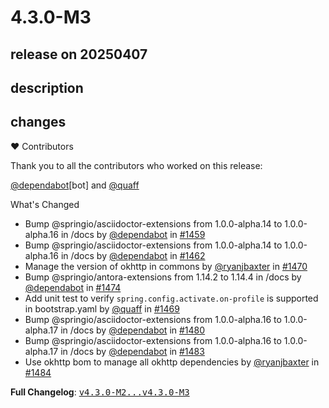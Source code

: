 # 4.3.0-M3

## release on 20250407
## description
## changes
❤️ Contributors

Thank you to all the contributors who worked on this release:

<a class="user-mention notranslate" data-hovercard-type="organization" data-hovercard-url="/orgs/dependabot/hovercard" data-octo-click="hovercard-link-click" data-octo-dimensions="link_type:self" href="https://github.com/dependabot">@dependabot</a>[bot] and <a class="user-mention notranslate" data-hovercard-type="user" data-hovercard-url="/users/quaff/hovercard" data-octo-click="hovercard-link-click" data-octo-dimensions="link_type:self" href="https://github.com/quaff">@quaff</a>

What's Changed

* Bump @springio/asciidoctor-extensions from 1.0.0-alpha.14 to 1.0.0-alpha.16 in /docs by <a class="user-mention notranslate" data-hovercard-type="organization" data-hovercard-url="/orgs/dependabot/hovercard" data-octo-click="hovercard-link-click" data-octo-dimensions="link_type:self" href="https://github.com/dependabot">@dependabot</a> in <a class="issue-link js-issue-link" data-error-text="Failed to load title" data-id="2826332155" data-permission-text="Title is private" data-url="https://github.com/spring-cloud/spring-cloud-commons/issues/1459" data-hovercard-type="pull_request" data-hovercard-url="/spring-cloud/spring-cloud-commons/pull/1459/hovercard" href="https://github.com/spring-cloud/spring-cloud-commons/pull/1459">#1459</a>
* Bump @springio/asciidoctor-extensions from 1.0.0-alpha.14 to 1.0.0-alpha.16 in /docs by <a class="user-mention notranslate" data-hovercard-type="organization" data-hovercard-url="/orgs/dependabot/hovercard" data-octo-click="hovercard-link-click" data-octo-dimensions="link_type:self" href="https://github.com/dependabot">@dependabot</a> in <a class="issue-link js-issue-link" data-error-text="Failed to load title" data-id="2827833242" data-permission-text="Title is private" data-url="https://github.com/spring-cloud/spring-cloud-commons/issues/1462" data-hovercard-type="pull_request" data-hovercard-url="/spring-cloud/spring-cloud-commons/pull/1462/hovercard" href="https://github.com/spring-cloud/spring-cloud-commons/pull/1462">#1462</a>
* Manage the version of okhttp in commons by <a class="user-mention notranslate" data-hovercard-type="user" data-hovercard-url="/users/ryanjbaxter/hovercard" data-octo-click="hovercard-link-click" data-octo-dimensions="link_type:self" href="https://github.com/ryanjbaxter">@ryanjbaxter</a> in <a class="issue-link js-issue-link" data-error-text="Failed to load title" data-id="2852447531" data-permission-text="Title is private" data-url="https://github.com/spring-cloud/spring-cloud-commons/issues/1470" data-hovercard-type="pull_request" data-hovercard-url="/spring-cloud/spring-cloud-commons/pull/1470/hovercard" href="https://github.com/spring-cloud/spring-cloud-commons/pull/1470">#1470</a>
* Bump @springio/antora-extensions from 1.14.2 to 1.14.4 in /docs by <a class="user-mention notranslate" data-hovercard-type="organization" data-hovercard-url="/orgs/dependabot/hovercard" data-octo-click="hovercard-link-click" data-octo-dimensions="link_type:self" href="https://github.com/dependabot">@dependabot</a> in <a class="issue-link js-issue-link" data-error-text="Failed to load title" data-id="2873791255" data-permission-text="Title is private" data-url="https://github.com/spring-cloud/spring-cloud-commons/issues/1474" data-hovercard-type="pull_request" data-hovercard-url="/spring-cloud/spring-cloud-commons/pull/1474/hovercard" href="https://github.com/spring-cloud/spring-cloud-commons/pull/1474">#1474</a>
* Add unit test to verify <code>spring.config.activate.on-profile</code> is supported in bootstrap.yaml by <a class="user-mention notranslate" data-hovercard-type="user" data-hovercard-url="/users/quaff/hovercard" data-octo-click="hovercard-link-click" data-octo-dimensions="link_type:self" href="https://github.com/quaff">@quaff</a> in <a class="issue-link js-issue-link" data-error-text="Failed to load title" data-id="2839685892" data-permission-text="Title is private" data-url="https://github.com/spring-cloud/spring-cloud-commons/issues/1469" data-hovercard-type="pull_request" data-hovercard-url="/spring-cloud/spring-cloud-commons/pull/1469/hovercard" href="https://github.com/spring-cloud/spring-cloud-commons/pull/1469">#1469</a>
* Bump @springio/asciidoctor-extensions from 1.0.0-alpha.16 to 1.0.0-alpha.17 in /docs by <a class="user-mention notranslate" data-hovercard-type="organization" data-hovercard-url="/orgs/dependabot/hovercard" data-octo-click="hovercard-link-click" data-octo-dimensions="link_type:self" href="https://github.com/dependabot">@dependabot</a> in <a class="issue-link js-issue-link" data-error-text="Failed to load title" data-id="2941867247" data-permission-text="Title is private" data-url="https://github.com/spring-cloud/spring-cloud-commons/issues/1480" data-hovercard-type="pull_request" data-hovercard-url="/spring-cloud/spring-cloud-commons/pull/1480/hovercard" href="https://github.com/spring-cloud/spring-cloud-commons/pull/1480">#1480</a>
* Bump @springio/asciidoctor-extensions from 1.0.0-alpha.16 to 1.0.0-alpha.17 in /docs by <a class="user-mention notranslate" data-hovercard-type="organization" data-hovercard-url="/orgs/dependabot/hovercard" data-octo-click="hovercard-link-click" data-octo-dimensions="link_type:self" href="https://github.com/dependabot">@dependabot</a> in <a class="issue-link js-issue-link" data-error-text="Failed to load title" data-id="2941907564" data-permission-text="Title is private" data-url="https://github.com/spring-cloud/spring-cloud-commons/issues/1483" data-hovercard-type="pull_request" data-hovercard-url="/spring-cloud/spring-cloud-commons/pull/1483/hovercard" href="https://github.com/spring-cloud/spring-cloud-commons/pull/1483">#1483</a>
* Use okhttp bom to manage all okhttp dependencies by <a class="user-mention notranslate" data-hovercard-type="user" data-hovercard-url="/users/ryanjbaxter/hovercard" data-octo-click="hovercard-link-click" data-octo-dimensions="link_type:self" href="https://github.com/ryanjbaxter">@ryanjbaxter</a> in <a class="issue-link js-issue-link" data-error-text="Failed to load title" data-id="2953054605" data-permission-text="Title is private" data-url="https://github.com/spring-cloud/spring-cloud-commons/issues/1484" data-hovercard-type="pull_request" data-hovercard-url="/spring-cloud/spring-cloud-commons/pull/1484/hovercard" href="https://github.com/spring-cloud/spring-cloud-commons/pull/1484">#1484</a>

<strong>Full Changelog</strong>: <a class="commit-link" href="https://github.com/spring-cloud/spring-cloud-commons/compare/v4.3.0-M2...v4.3.0-M3"><tt>v4.3.0-M2...v4.3.0-M3</tt></a>

